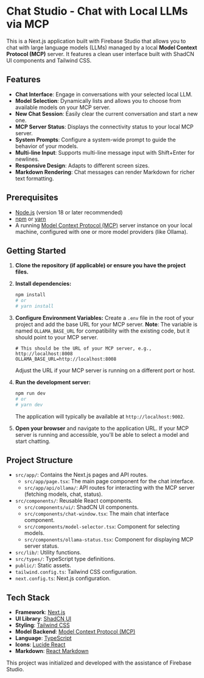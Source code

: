 # Chat Studio - Chat with Local LLMs via MCP

This is a Next.js application built with Firebase Studio that allows you to chat with large language models (LLMs) managed by a local **Model Context Protocol (MCP)** server. It features a clean user interface built with ShadCN UI components and Tailwind CSS.

## Features

*   **Chat Interface**: Engage in conversations with your selected local LLM.
*   **Model Selection**: Dynamically lists and allows you to choose from available models on your MCP server.
*   **New Chat Session**: Easily clear the current conversation and start a new one.
*   **MCP Server Status**: Displays the connectivity status to your local MCP server.
*   **System Prompts**: Configure a system-wide prompt to guide the behavior of your models.
*   **Multi-line Input**: Supports multi-line message input with Shift+Enter for newlines.
*   **Responsive Design**: Adapts to different screen sizes.
*   **Markdown Rendering**: Chat messages can render Markdown for richer text formatting.

## Prerequisites

*   [Node.js](https://nodejs.org/) (version 18 or later recommended)
*   [npm](https://www.npmjs.com/) or [yarn](https://yarnpkg.com/)
*   A running [Model Context Protocol (MCP)](https://modelcontextprotocol.io/) server instance on your local machine, configured with one or more model providers (like Ollama).

## Getting Started

1.  **Clone the repository (if applicable) or ensure you have the project files.**

2.  **Install dependencies:**
    ```bash
    npm install
    # or
    # yarn install
    ```

3.  **Configure Environment Variables:**
    Create a `.env` file in the root of your project and add the base URL for your MCP server. **Note**: The variable is named `OLLAMA_BASE_URL` for compatibility with the existing code, but it should point to your MCP server.
    ```env
    # This should be the URL of your MCP server, e.g., http://localhost:8008
    OLLAMA_BASE_URL=http://localhost:8008
    ```
    Adjust the URL if your MCP server is running on a different port or host.

4.  **Run the development server:**
    ```bash
    npm run dev
    # or
    # yarn dev
    ```
    The application will typically be available at `http://localhost:9002`.

5.  **Open your browser** and navigate to the application URL. If your MCP server is running and accessible, you'll be able to select a model and start chatting.

## Project Structure

*   `src/app/`: Contains the Next.js pages and API routes.
    *   `src/app/page.tsx`: The main page component for the chat interface.
    *   `src/app/api/ollama/`: API routes for interacting with the MCP server (fetching models, chat, status).
*   `src/components/`: Reusable React components.
    *   `src/components/ui/`: ShadCN UI components.
    *   `src/components/chat-window.tsx`: The main chat interface component.
    *   `src/components/model-selector.tsx`: Component for selecting models.
    *   `src/components/ollama-status.tsx`: Component for displaying MCP server status.
*   `src/lib/`: Utility functions.
*   `src/types/`: TypeScript type definitions.
*   `public/`: Static assets.
*   `tailwind.config.ts`: Tailwind CSS configuration.
*   `next.config.ts`: Next.js configuration.

## Tech Stack

*   **Framework**: [Next.js](https://nextjs.org/)
*   **UI Library**: [ShadCN UI](https://ui.shadcn.com/)
*   **Styling**: [Tailwind CSS](https://tailwindcss.com/)
*   **Model Backend**: [Model Context Protocol (MCP)](https://modelcontextprotocol.io/)
*   **Language**: [TypeScript](https://www.typescriptlang.org/)
*   **Icons**: [Lucide React](https://lucide.dev/)
*   **Markdown**: [React Markdown](https://github.com/remarkjs/react-markdown)

This project was initialized and developed with the assistance of Firebase Studio.
